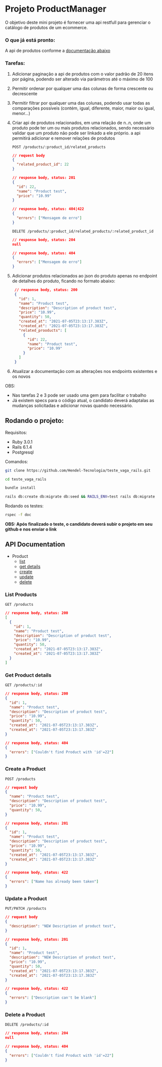 # Projeto ProductManager

O objetivo deste mini projeto é fornecer uma api restfull para gerenciar
o catálogo de produtos de um ecommerce.

### O que já está pronto:
A api de produtos conforme a [documentação abaixo](#api-documentation)

### Tarefas:
1. Adicionar paginação a api de produtos
com o valor padrão de 20 itens por página, podendo ser alterado via parâmetros até o máximo de 100

2. Permitir ordenar por qualquer uma das colunas de forma crescente ou decrescente

3. Permitir filtrar por qualquer uma das colunas, podendo usar todas as comparações possíveis (contém, igual, diferente, maior, maior ou igual, menor...)

4. Criar api de produtos relacionados, em uma relação de n..n, onde um produto pode ter um ou mais produtos relacionados, sendo necessário validar que um produto não pode ser linkado a ele próprio. a api permitirá adicionar e remover relações de produtos

   `POST /products/:product_id/related_products`
   ```json
   // request body
   {
     "related_product_id": 22
   }
   ```

   ```json
   // response body, status: 201
   {
     "id": 22,
     "name": "Product test",
     "price": "10.99"
   }
   ```

   ```json
   // response body, status: 404|422
   {
     "errors": ["Mensagem de erro"]
   }
   ```

   `DELETE /products/:product_id/related_products/:related_product_id`

   ```json
   // response body, status: 204
   null
   ```

   ```json
   // response body, status: 404
   {
     "errors": ["Mensagem de erro"]
   }
   ```
5. Adicionar produtos relacionados ao json do produto apenas no endpoint de detalhes do produto, ficando no formato abaixo:
   ```json
    // response body, status: 200
    {
      "id": 1,
      "name": "Product test",
      "description": "Description of product test",
      "price": "10.99",
      "quantity": 50,
      "created_at": "2021-07-05T23:13:17.383Z",
      "created_at": "2021-07-05T23:13:17.383Z",
      "related_prooducts": [
        {
          "id": 22,
          "name": "Product test",
          "price": "10.99"
        }
      ]
    }

6. Atualizar a documentação com as alterações nos endpoints existentes e os novos

OBS:
- Nas tarefas 2 e 3 pode ser usado uma gem para facilitar o trabalho
- Já existem specs para o código atual, o candidato deverá adaptalas as mudanças solicitadas e adicionar novas quando necessário.

## Rodando o projeto:

Requisitos:
  - Ruby 3.0.1
  - Rails 6.1.4
  - Postgresql

Comandos:

```bash
git clone https://github.com/Hendel-Tecnologia/teste_vaga_rails.git
```

```bash
cd teste_vaga_rails
```

```bash
bundle install
```

```bash
rails db:create db:migrate db:seed && RAILS_ENV=test rails db:migrate
```

Rodando os testes:
```bash
rspec -f doc
```

**OBS: Após finalizado o teste, o candidato deverá subir o projeto em seu github e nos enviar o link**

## API Documentation
- Product
  - [list](#list-products)
  - [get details](#get-product-details)
  - [create](#create-a-product)
  - [update](#update-a-product)
  - [delete](#delete-a-product)

### List Products
```
GET /products
```

```json
// response body, status: 200
[
  {
    "id": 1,
    "name": "Product test",
    "description": "Description of product test",
    "price": "10.99",
    "quantity": 50,
    "created_at": "2021-07-05T23:13:17.383Z",
    "created_at": "2021-07-05T23:13:17.383Z"
  }
]
```

### Get Product details
```
GET /products/:id
```

```json
// response body, status: 200
{
  "id": 1,
  "name": "Product test",
  "description": "Description of product test",
  "price": "10.99",
  "quantity": 50,
  "created_at": "2021-07-05T23:13:17.383Z",
  "created_at": "2021-07-05T23:13:17.383Z"
}
```

```json
// response body, status: 404
{
  "errors": ["Couldn't find Product with 'id'=22"]
}
```

### Create a Product
```
POST /products
```

```json
// request body
{
  "name": "Product test",
  "description": "Description of product test",
  "price": "10.99",
  "quantity": 50,
}
```

```json
// response body, status: 201
{
  "id": 1,
  "name": "Product test",
  "description": "Description of product test",
  "price": "10.99",
  "quantity": 50,
  "created_at": "2021-07-05T23:13:17.383Z",
  "created_at": "2021-07-05T23:13:17.383Z"
}
```

```json
// response body, status: 422
{
  "errors": ["Name has already been taken"]
}
```

### Update a Product
```
PUT/PATCH /products
```

```json
// request body
{
  "description": "NEW Description of product test",
}
```

```json
// response body, status: 201
{
  "id": 1,
  "name": "Product test",
  "description": "NEW Description of product test",
  "price": "10.99",
  "quantity": 50,
  "created_at": "2021-07-05T23:13:17.383Z",
  "created_at": "2021-07-05T23:13:17.383Z"
}
```

```json
// response body, status: 422
{
  "errors": ["Description can't be blank"]
}
```

### Delete a Product

```
DELETE /products/:id
```

```json
// response body, status: 204
null
```

```json
// response body, status: 404
{
  "errors": ["Couldn't find Product with 'id'=22"]
}
```

